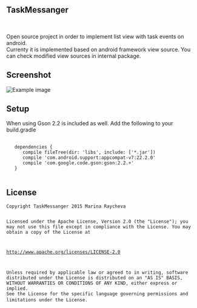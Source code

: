 <h2>TaskMessanger</h2><br>
<p> Open source project in order to implement list view with task events on android. <br>
Currenty it is implemented based on android framework view source. 
You can check modified view sources in internal package.

<h2>Screenshot</h2>
<img style ="max-width:100%" 
data-canonical-src = "https://github.com/raychevamarina/TaskMessanger/master/ic_action_edit.png" 
alt="Example image" src="https://github.com/raychevamarina/TaskMessanger/blob/master/app/src/main/res/drawable/screenshoot.png?raw=true">
<h2>Setup</h2>
<p>

When using Gson 2.2 is included as well.
Add the following to your build.gradle</p>
<pre>
   <code>
   dependencies {
      compile fileTree(dir: 'libs', include: ['*.jar'])
      compile 'com.android.support:appcompat-v7:22.2.0'
      compile 'com.google.code.gson:gson:2.2.+'
   }
   </code>
</pre>

<h2>License</h2>
<pre>
<code>Copyright TaskMessanger 2015 Marina Raycheva

Licensed under the Apache License, Version 2.0 (the "License");
you may not use this file except in compliance with the License.
You may obtain a copy of the License at

   http://www.apache.org/licenses/LICENSE-2.0

Unless required by applicable law or agreed to in writing, software
distributed under the License is distributed on an "AS IS" BASIS,
WITHOUT WARRANTIES OR CONDITIONS OF ANY KIND, either express or implied.
See the License for the specific language governing permissions and
limitations under the License.</code>
</pre>
